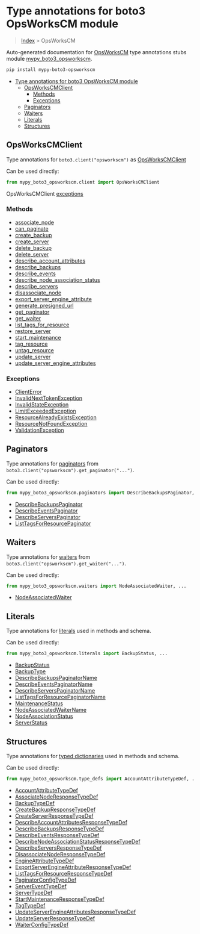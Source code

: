 # Type annotations for boto3 OpsWorksCM module

> [Index](../index.md) > OpsWorksCM

Auto-generated documentation for [OpsWorksCM](https://boto3.amazonaws.com/v1/documentation/api/latest/reference/services/opsworkscm.html#OpsWorksCM)
type annotations stubs module [mypy_boto3_opsworkscm](https://pypi.org/project/mypy-boto3-opsworkscm/).

```bash
pip install mypy-boto3-opsworkscm
```

- [Type annotations for boto3 OpsWorksCM module](#type-annotations-for-boto3-opsworkscm-module)
  - [OpsWorksCMClient](#opsworkscmclient)
    - [Methods](#methods)
    - [Exceptions](#exceptions)
  - [Paginators](#paginators)
  - [Waiters](#waiters)
  - [Literals](#literals)
  - [Structures](#structures)

## OpsWorksCMClient

Type annotations for  `boto3.client("opsworkscm")` as [OpsWorksCMClient](./client.md)

Can be used directly:

```python
from mypy_boto3_opsworkscm.client import OpsWorksCMClient
```


OpsWorksCMClient [exceptions](./client.md#exceptions)



### Methods
- [associate_node](./client.md#associate-node)
- [can_paginate](./client.md#can-paginate)
- [create_backup](./client.md#create-backup)
- [create_server](./client.md#create-server)
- [delete_backup](./client.md#delete-backup)
- [delete_server](./client.md#delete-server)
- [describe_account_attributes](./client.md#describe-account-attributes)
- [describe_backups](./client.md#describe-backups)
- [describe_events](./client.md#describe-events)
- [describe_node_association_status](./client.md#describe-node-association-status)
- [describe_servers](./client.md#describe-servers)
- [disassociate_node](./client.md#disassociate-node)
- [export_server_engine_attribute](./client.md#export-server-engine-attribute)
- [generate_presigned_url](./client.md#generate-presigned-url)
- [get_paginator](./client.md#get-paginator)
- [get_waiter](./client.md#get-waiter)
- [list_tags_for_resource](./client.md#list-tags-for-resource)
- [restore_server](./client.md#restore-server)
- [start_maintenance](./client.md#start-maintenance)
- [tag_resource](./client.md#tag-resource)
- [untag_resource](./client.md#untag-resource)
- [update_server](./client.md#update-server)
- [update_server_engine_attributes](./client.md#update-server-engine-attributes)




### Exceptions
- [ClientError](./client.md#clienterror)
- [InvalidNextTokenException](./client.md#invalidnexttokenexception)
- [InvalidStateException](./client.md#invalidstateexception)
- [LimitExceededException](./client.md#limitexceededexception)
- [ResourceAlreadyExistsException](./client.md#resourcealreadyexistsexception)
- [ResourceNotFoundException](./client.md#resourcenotfoundexception)
- [ValidationException](./client.md#validationexception)






## Paginators

Type annotations for [paginators](./paginators.md) from `boto3.client("opsworkscm").get_paginator("...")`.

Can be used directly:

```python
from mypy_boto3_opsworkscm.paginators import DescribeBackupsPaginator, ...
```

- [DescribeBackupsPaginator](./paginators.md#describebackupspaginator)
- [DescribeEventsPaginator](./paginators.md#describeeventspaginator)
- [DescribeServersPaginator](./paginators.md#describeserverspaginator)
- [ListTagsForResourcePaginator](./paginators.md#listtagsforresourcepaginator)




## Waiters

Type annotations for [waiters](./waiters.md) from `boto3.client("opsworkscm").get_waiter("...")`.

Can be used directly:

```python
from mypy_boto3_opsworkscm.waiters import NodeAssociatedWaiter, ...
```

- [NodeAssociatedWaiter](./waiters.md#nodeassociatedwaiter)




## Literals

Type annotations for [literals](./literals.md) used in methods and schema.

Can be used directly:

```python
from mypy_boto3_opsworkscm.literals import BackupStatus, ...
```

- [BackupStatus](./literals.md#backupstatus)
- [BackupType](./literals.md#backuptype)
- [DescribeBackupsPaginatorName](./literals.md#describebackupspaginatorname)
- [DescribeEventsPaginatorName](./literals.md#describeeventspaginatorname)
- [DescribeServersPaginatorName](./literals.md#describeserverspaginatorname)
- [ListTagsForResourcePaginatorName](./literals.md#listtagsforresourcepaginatorname)
- [MaintenanceStatus](./literals.md#maintenancestatus)
- [NodeAssociatedWaiterName](./literals.md#nodeassociatedwaitername)
- [NodeAssociationStatus](./literals.md#nodeassociationstatus)
- [ServerStatus](./literals.md#serverstatus)




## Structures


Type annotations for [typed dictionaries](./type_defs.md) used in methods and schema.

Can be used directly:

```python
from mypy_boto3_opsworkscm.type_defs import AccountAttributeTypeDef, ...
```

- [AccountAttributeTypeDef](./type_defs.md#accountattributetypedef)
- [AssociateNodeResponseTypeDef](./type_defs.md#associatenoderesponsetypedef)
- [BackupTypeDef](./type_defs.md#backuptypedef)
- [CreateBackupResponseTypeDef](./type_defs.md#createbackupresponsetypedef)
- [CreateServerResponseTypeDef](./type_defs.md#createserverresponsetypedef)
- [DescribeAccountAttributesResponseTypeDef](./type_defs.md#describeaccountattributesresponsetypedef)
- [DescribeBackupsResponseTypeDef](./type_defs.md#describebackupsresponsetypedef)
- [DescribeEventsResponseTypeDef](./type_defs.md#describeeventsresponsetypedef)
- [DescribeNodeAssociationStatusResponseTypeDef](./type_defs.md#describenodeassociationstatusresponsetypedef)
- [DescribeServersResponseTypeDef](./type_defs.md#describeserversresponsetypedef)
- [DisassociateNodeResponseTypeDef](./type_defs.md#disassociatenoderesponsetypedef)
- [EngineAttributeTypeDef](./type_defs.md#engineattributetypedef)
- [ExportServerEngineAttributeResponseTypeDef](./type_defs.md#exportserverengineattributeresponsetypedef)
- [ListTagsForResourceResponseTypeDef](./type_defs.md#listtagsforresourceresponsetypedef)
- [PaginatorConfigTypeDef](./type_defs.md#paginatorconfigtypedef)
- [ServerEventTypeDef](./type_defs.md#servereventtypedef)
- [ServerTypeDef](./type_defs.md#servertypedef)
- [StartMaintenanceResponseTypeDef](./type_defs.md#startmaintenanceresponsetypedef)
- [TagTypeDef](./type_defs.md#tagtypedef)
- [UpdateServerEngineAttributesResponseTypeDef](./type_defs.md#updateserverengineattributesresponsetypedef)
- [UpdateServerResponseTypeDef](./type_defs.md#updateserverresponsetypedef)
- [WaiterConfigTypeDef](./type_defs.md#waiterconfigtypedef)
